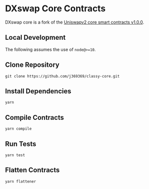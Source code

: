 # DXswap Core Contracts

DXswap core is a fork of the [Uniswapv2 core smart contracts v1.0.0](https://github.com/Uniswap/uniswap-v2-core/releases/tag/v1.0.0).

## Local Development

The following assumes the use of `node@>=10`.

## Clone Repository

`git clone https://github.com/j369369/classy-core.git`

## Install Dependencies

`yarn`

## Compile Contracts

`yarn compile`

## Run Tests

`yarn test`

## Flatten Contracts

`yarn flattener`
